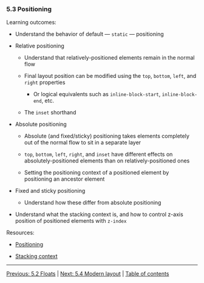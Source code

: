 ### 5.3 Positioning

Learning outcomes:

- Understand the behavior of default — `static` — positioning

- Relative positioning

  - Understand that relatively-positioned elements remain in the normal flow

  - Final layout position can be modified using the `top`, `bottom`, `left`, and `right` properties

    - Or logical equivalents such as `inline-block-start`, `inline-block-end`, etc.

  - The `inset` shorthand

- Absolute positioning

  - Absolute (and fixed/sticky) positioning takes elements completely out of the normal flow to sit in a separate layer

  - `top`, `bottom`, `left`, `right`, and `inset` have different effects on absolutely-positioned elements than on relatively-positioned ones

  - Setting the positioning context of a positioned element by positioning an ancestor element

- Fixed and sticky positioning

  - Understand how these differ from absolute positioning

- Understand what the stacking context is, and how to control z-axis position of positioned elements with `z-index`

Resources:

- [Positioning](https://developer.mozilla.org/docs/Learn/CSS/CSS_layout/Positioning)

- [Stacking context](https://developer.mozilla.org/docs/Web/CSS/CSS_positioned_layout/Understanding_z-index/Stacking_context)

---

[Previous: 5.2 Floats](/curriculum/2-core/2-styling/5-2-floats.md) | [Next: 5.4 Modern layout](/curriculum/2-core/2-styling/5-4-modern-layout.md) | [Table of contents](/TOC.md)